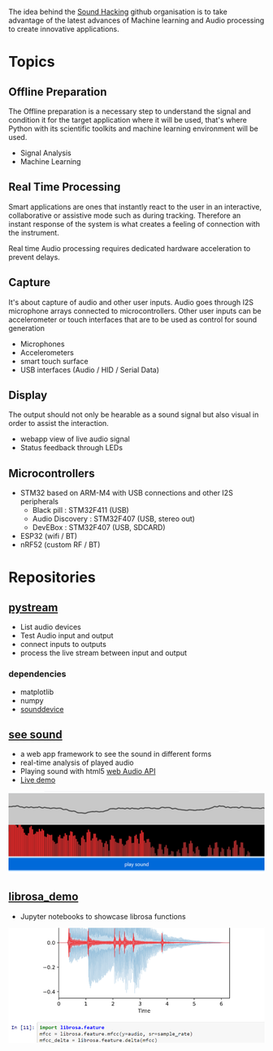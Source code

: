 The idea behind the [Sound Hacking](https://github.com/SoundHacking) github organisation is to take advantage of the latest advances of Machine learning and Audio processing to create innovative applications.

# Topics
## Offline Preparation
The Offline preparation is a necessary step to understand the signal and condition it for the target application where it will be used, that's where Python with its scientific toolkits and machine learning environment will be used.
* Signal Analysis
* Machine Learning

## Real Time Processing
Smart applications are ones that instantly react to the user in an interactive, collaborative or assistive mode such as during tracking.
Therefore an instant response of the system is what creates a feeling of connection with the instrument.

Real time Audio processing requires dedicated hardware acceleration to prevent delays. 

## Capture
It's about capture of audio and other user inputs. Audio goes through  I2S microphone arrays connected to microcontrollers. Other user inputs can be accelerometer or touch interfaces that are to be used as control for sound generation
* Microphones
* Accelerometers
* smart touch surface
* USB interfaces (Audio / HID / Serial Data)

## Display
The output should not only be hearable as a sound signal but also visual in order to assist the interaction.
* webapp view of live audio signal
* Status feedback through LEDs

## Microcontrollers
* STM32 based on ARM-M4 with USB connections and other I2S peripherals
    * Black pill : STM32F411 (USB)
    * Audio Discovery : STM32F407 (USB, stereo out)
    * DevEBox : STM32F407 (USB, SDCARD)
* ESP32 (wifi / BT)
* nRF52 (custom RF / BT)

# Repositories

## [pystream](https://github.com/SoundHacking/pystream)
* List audio devices
* Test Audio input and output
* connect inputs to outputs
* process the live stream between input and output

### dependencies

* matplotlib
* numpy
* [sounddevice](https://python-sounddevice.readthedocs.io/)

## [see sound](https://github.com/SoundHacking/see_sound)
* a web app framework to see the sound in different forms
* real-time analysis of played audio
* Playing sound with html5 [web Audio API](https://www.w3.org/TR/webaudio/)
* [Live demo](https://soundhacking.github.io/see_sound/)

<img src="./media/wave_freq.png" width=600>

## [librosa_demo](https://github.com/SoundHacking/librosa_demo)
* Jupyter notebooks to showcase librosa functions

<img src="./media/librosa.png" width=600>
